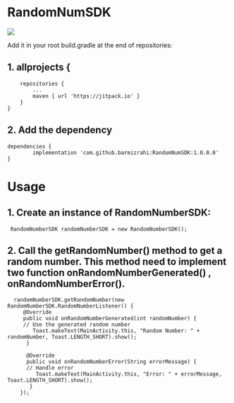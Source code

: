 # RandomNumSDK

[![](https://jitpack.io/v/barmizrahi/RandomNumSDK.svg)](https://jitpack.io/#barmizrahi/RandomNumSDK)

Add it in your root build.gradle at the end of repositories:

## 1. allprojects {
		repositories {
			...
			maven { url 'https://jitpack.io' }
		}
	}
  
## 2. Add the dependency

	dependencies {
	        implementation 'com.github.barmizrahi:RandomNumSDK:1.0.0.0'
	}
  
  # Usage
  
  ## 1. Create an instance of RandomNumberSDK:

     RandomNumberSDK randomNumberSDK = new RandomNumberSDK();
     
   ## 2. Call the getRandomNumber() method to get a random number. This method need to implement two function onRandomNumberGenerated() , onRandomNumberError().
   
      randomNumberSDK.getRandomNumber(new RandomNumberSDK.RandomNumberListener() {
         @Override
         public void onRandomNumberGenerated(int randomNumber) {
         // Use the generated random number
            Toast.makeText(MainActivity.this, "Random Number: " + randomNumber, Toast.LENGTH_SHORT).show();
          }

          @Override
          public void onRandomNumberError(String errorMessage) {
          // Handle error
             Toast.makeText(MainActivity.this, "Error: " + errorMessage, Toast.LENGTH_SHORT).show();
           }
        });
